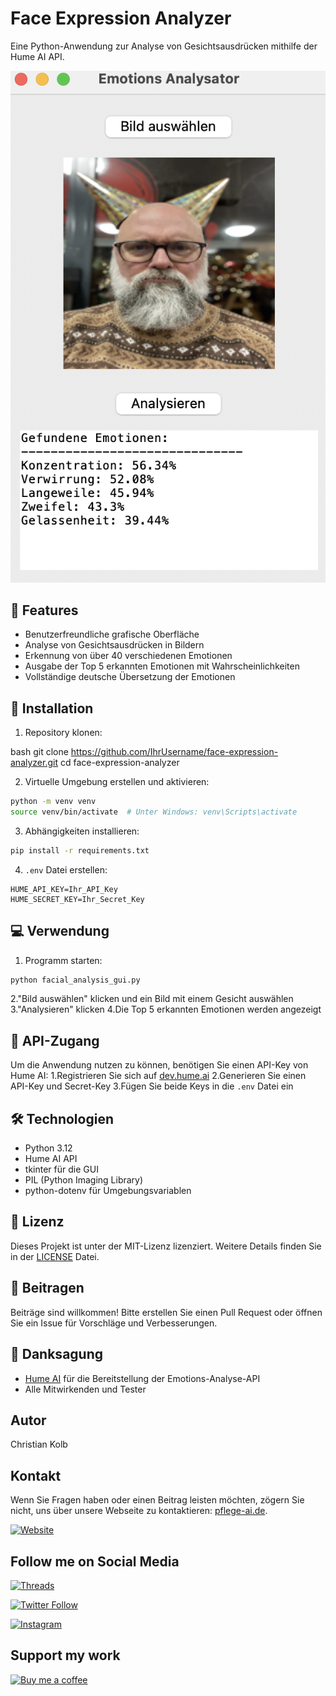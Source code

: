 # Face Expression Analyzer

Eine Python-Anwendung zur Analyse von Gesichtsausdrücken mithilfe der Hume AI API.

![GUI Screenshot](images/face_expression_gui.png)

## 🌟 Features

- Benutzerfreundliche grafische Oberfläche
- Analyse von Gesichtsausdrücken in Bildern
- Erkennung von über 40 verschiedenen Emotionen
- Ausgabe der Top 5 erkannten Emotionen mit Wahrscheinlichkeiten
- Vollständige deutsche Übersetzung der Emotionen

## 🚀 Installation

1. Repository klonen:

bash
git clone https://github.com/IhrUsername/face-expression-analyzer.git
cd face-expression-analyzer

2. Virtuelle Umgebung erstellen und aktivieren:

```bash
python -m venv venv
source venv/bin/activate  # Unter Windows: venv\Scripts\activate
```

3. Abhängigkeiten installieren:

```bash
pip install -r requirements.txt
```

4. `.env` Datei erstellen:

```plaintext
HUME_API_KEY=Ihr_API_Key
HUME_SECRET_KEY=Ihr_Secret_Key
```

## 💻 Verwendung

1. Programm starten:

```bash
python facial_analysis_gui.py
```

2."Bild auswählen" klicken und ein Bild mit einem Gesicht auswählen
3."Analysieren" klicken
4.Die Top 5 erkannten Emotionen werden angezeigt

## 🔑 API-Zugang

Um die Anwendung nutzen zu können, benötigen Sie einen API-Key von Hume AI:
1.Registrieren Sie sich auf [dev.hume.ai](https://dev.hume.ai)
2.Generieren Sie einen API-Key und Secret-Key
3.Fügen Sie beide Keys in die `.env` Datei ein

## 🛠 Technologien

- Python 3.12
- Hume AI API
- tkinter für die GUI
- PIL (Python Imaging Library)
- python-dotenv für Umgebungsvariablen

## 📝 Lizenz

Dieses Projekt ist unter der MIT-Lizenz lizenziert. Weitere Details finden Sie in der [LICENSE](LICENSE) Datei.

## 👥 Beitragen

Beiträge sind willkommen! Bitte erstellen Sie einen Pull Request oder öffnen Sie ein Issue für Vorschläge und Verbesserungen.

## 🙏 Danksagung

- [Hume AI](https://hume.ai) für die Bereitstellung der Emotions-Analyse-API
- Alle Mitwirkenden und Tester

## Autor

Christian Kolb

## Kontakt

Wenn Sie Fragen haben oder einen Beitrag leisten möchten, zögern Sie nicht, uns über unsere Webseite zu kontaktieren: [pflege-ai.de](https://pflege-ai.de/).

[![Website](https://img.shields.io/badge/Pflege--AI-Webseite-%230f0122?style=flat&logo=Web&logoColor=ff8154)](https://pflege-ai.de/)

## Follow me on Social Media

[![Threads](https://img.shields.io/badge/Threads-Follow%20me-blue?style=flat&logo=Thread&logoColor=white)](https://www.threads.net/@pflege_ki)

[![Twitter Follow](https://img.shields.io/twitter/follow/ai_fuerth?style=social)](https://twitter.com/ai_fuerth)

[![Instagram](https://img.shields.io/badge/Instagram-Follow%20@pflege__ki-blue?style=flat&logo=instagram&logoColor=white)](https://www.instagram.com/pflege_ki/)

## Support my work

[![Buy me a coffee](https://img.shields.io/badge/Buy%20Me%20a%20Coffee-Support%20Pflege_KI-FFDD00)](https://buymeacoffee.com/pflege_ki)
